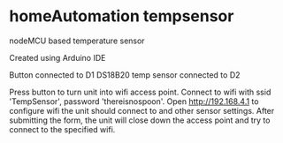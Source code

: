# homeAutomation tempsensor
nodeMCU based temperature sensor

Created using Arduino IDE

Button connected to D1
DS18B20 temp sensor connected to D2

Press button to turn unit into wifi access point.
Connect to wifi with ssid 'TempSensor', password 'thereisnospoon'.
Open http://192.168.4.1 to configure wifi the unit should connect to and other sensor settings.
After submitting the form, the unit will close down the access point and try to connect to the specified wifi.


